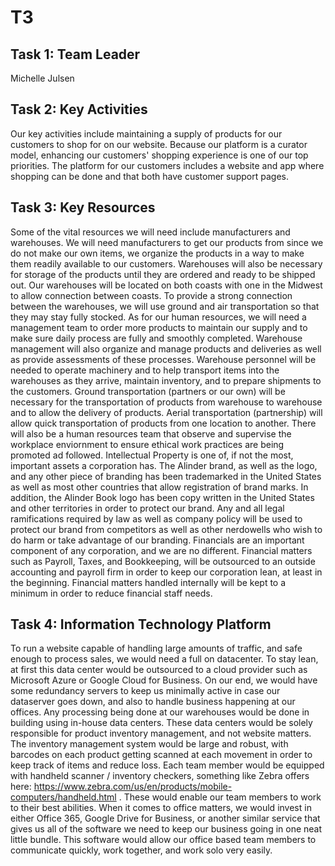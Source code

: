 # T3

## Task 1: Team Leader
Michelle Julsen

## Task 2: Key Activities

Our key activities include maintaining a supply of products for our customers to shop for on our website. Because our platform is a curator model, enhancing our customers' shopping experience is one of our top priorities. The platform for our customers includes a website and app where shopping can be done and that both have customer support pages.


## Task 3: Key Resources

Some of the vital resources we will need include manufacturers and warehouses. We will need manufacturers to get our products from since we do not make our own items, we organize the products in a way to make them readily available to our customers. Warehouses will also be necessary for storage of the products until they are ordered and ready to be shipped out. Our warehouses will be located on both coasts with one in the Midwest to allow connection between coasts. To provide a strong connection between the warehouses, we will use ground and air transportation so that they may stay fully stocked. As for our human resources, we will need a management team to order more products to maintain our supply and to make sure daily process are fully and smoothly completed. Warehouse management will also organize and manage products and deliveries as well as provide assessments of these processes. Warehouse personnel will be needed to operate machinery and to help transport items into the warehouses as they arrive, maintain inventory, and to prepare shipments to the customers. Ground transportation (partners or our own) will be necessary for the transportation of products from warehouse to warehouse and to allow the delivery of products. Aerial transportation (partnership) will allow quick transportation of products from one location to another. There will also be a  human resources team that observe and supervise the workplace enviornment to ensure ethical work practices are being promoted ad followed. Intellectual Property is one of, if not the most, important assets a corporation has. The Alinder brand, as well as the logo, and any other piece of branding has been trademarked in the United States as well as most other countries that allow registration of brand marks. In addition, the Alinder Book logo has been copy written in the United States and other territories in order to protect our brand. Any and all legal ramifications required by law as well as company policy will be used to protect our brand from competitors as well as other nerdowells who wish to do harm or take advantage of our branding. Financials are an important component of any corporation, and we are no different. Financial matters such as Payroll, Taxes, and Bookkeeping, will be outsourced to an outside accounting and payroll firm in order to keep our corporation lean, at least in the beginning. Financial matters handled internally will be kept to a minimum in order to reduce financial staff needs.


## Task 4: Information Technology Platform

To run a website capable of handling large amounts of traffic, and safe enough to process sales, we would need a full on datacenter. To stay lean, at first this data center would be outsourced to a cloud provider such as Microsoft Azure or Google Cloud for Business. On our end, we would have some redundancy servers to keep us minimally active in case our dataserver goes down, and also to handle business happening at our offices. Any processing being done at our warehouses would be done in building using in-house data centers. These data centers would be solely responsible for product inventory management, and not website matters. The inventory management system would be large and robust, with barcodes on each product getting scanned at each movement in order to keep track of items and reduce loss. Each team member would be equipped with handheld scanner / inventory checkers, something like Zebra offers here: https://www.zebra.com/us/en/products/mobile-computers/handheld.html . These would enable our team members to work to their best abilities. When it comes to office matters, we would invest in either Office 365, Google Drive for Business, or another similar service that gives us all of the software we need to keep our business going in one neat little bundle. This software would allow our office based team members to communicate quickly, work together, and work solo very easily.

